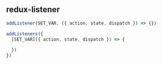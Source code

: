 
redux-listener
--------------

```javascript
addListener(SET_VAR, ({ action, state, dispatch }) => {})

addListeners({
  [SET_VAR]({ action, state, dispatch }) => {
  
  })
})
```
